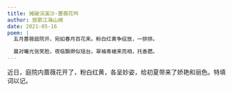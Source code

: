 ```yaml
---
title: 摊破浣溪沙·蔷薇花吟
author: 放歌江海山阙
date: 2021-05-16
poem: |
  五月蔷薇庭院开，宛如春月百花来。粉白红黄争绽放，一排排。

  晨对曦光张笑脸，夜临飘缈似瑶台。翠袖青裙来亮相，托香腮。
---
```


近日，庭院内蔷薇花开了，粉白红黄，各呈妙姿，给初夏带来了娇艳和丽色。特填词以记。
